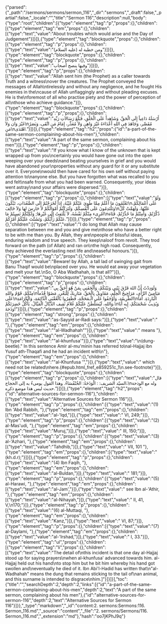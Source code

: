 {"parsed":{"_path":"/sermons/sermons/sermon_116","_dir":"sermons","_draft":false,"_partial":false,"_locale":"","title":"Sermon 116","description":null,"body":{"type":"root","children":[{"type":"element","tag":"p","props":{},"children":[{"type":"element","tag":"em","props":{},"children":[{"type":"text","value":"About troubles which would arise and the Day of Judgement"}]}]},{"type":"element","tag":"blockquote","props":{},"children":[{"type":"element","tag":"p","props":{},"children":[{"type":"text","value":"ومن خطبة له (عليه السلام)"}]}]},{"type":"element","tag":"blockquote","props":{},"children":[{"type":"element","tag":"p","props":{},"children":[{"type":"text","value":"وفيها ينصح أصحاب"}]}]},{"type":"element","tag":"p","props":{},"children":[{"type":"text","value":"Allah sent him (the Prophet) as a caller towards Truth and a witness\nover the creatures. The Prophet conveyed the messages of Allah\ntirelessly and without any negligence, and he fought His enemies in the\ncause of Allah unflaggingly and without pleading excuses. He is the\nforemost of all who practise piety and the power of perception of all\nthose who achieve guidance."}]},{"type":"element","tag":"blockquote","props":{},"children":[{"type":"element","tag":"p","props":{},"children":[{"type":"text","value":"أَرْسَلَهُ دَاعِياً إِلَى الْحَقِّ، وَشَاهِداً عَلَى الْخَلْقِ، فَبَلَّغَ رَسَالاَتِ رَبِّهِ غَيْرَ وَان وَلاَ\nمُقَصِّر، وَجَاهَدَ فِي اللهِ أَعْدَاءَهُ غَيْرَ وَاهِن وَلاَ مُعَذِّر، إِمَامُ مَنِ اتَّقَى، وَبَصَرُ مَنِ\nاهْتَدَى."}]}]},{"type":"element","tag":"h2","props":{"id":"a-part-of-the-same-sermon-complaining-about-his-men"},"children":[{"type":"text","value":"A part of the same sermon, complaining about his men"}]},{"type":"element","tag":"p","props":{},"children":[{"type":"text","value":"If you know what I know of the unknown that is kept wrapped up from you\ncertainly you would have gone out into the open weeping over your deeds\nand beating yourselves in grief and you would have abandoned your\nproperties without any guard for it or any substitute over it. Everyone\nwould then have cared for his own self without paying attention to\nanyone else. But you have forgotten what was recalled to you and felt\nsafe from what you had been warned. Consequently, your ideas went astray\nand your affairs were dispersed."}]},{"type":"element","tag":"blockquote","props":{},"children":[{"type":"element","tag":"p","props":{},"children":[{"type":"text","value":"وَلَوْ تَعْلَمُونَ مَا أَعْلَمُ مِمَّا طُوِيَ عَنْكُمْ غَيْبُهُ، إِذاً لَخَرَجْتُمْ إِلَى الصُّعُدَاتِ، تَبْكُونَ\nعَلَى أَعْمَالِكُمْ، وَتَلْتَدِمُونَ عَلَى أَنْفُسِكُمْ، وَلَتَرَكْتُمْ أَمْوَالَكُمْ لاَ حَارِسَ لها وَلاَ خَالِفَ\nعَلَيْهَا، وَلَهَمَّتْ كُلَّ امْرِىء مِنْكُمْ نَفْسُهُ، لاَ يَلْتَفِتُ إِلَى غَيْرِهَا; وَلَكِنَّكُمْ نَسِيتُمْ مَا\nذُكِّرْتُمْ، وَأَمِنْتُمْ مَا حُذِّرْتُمْ، فَتَاهَ عَنْكُمْ رَأْيُكُمْ، وَتَشَتَّتَ عَلَيْكُمْ أَمْرُكُمْ."}]}]},{"type":"element","tag":"p","props":{},"children":[{"type":"text","value":"I do long that Allah may cause separation between me and you and give me\nthose who have a better right to be with me than you. By Allah, they are\npeople of blissful ideas, enduring wisdom and true speech. They keep\naloof from revolt. They trod forward on the path (of Allah) and ran on\nthe high road. Consequently, they achieved the everlasting next life and\neaseful honours."}]},{"type":"element","tag":"p","props":{},"children":[{"type":"text","value":"Beware! by Allah, a tall lad of swinging gait from Banu Thaqif would be\nplaced over you. He would eat away your vegetation and melt your fat.\nSo, O Aba Wadhahah, is that all?"}]},{"type":"element","tag":"blockquote","props":{},"children":[{"type":"element","tag":"p","props":{},"children":[{"type":"text","value":"وَلَوَدِدْتُ أَنَّ اللهَ فَرَّقَ بَيْنِي وَبَيْنَكُمْ، وَأَلْحَقَنِي بِمَنْ هُوَ أَحَقُّ بِي مِنْكُمْ، قَوْمٌ واللهِ\nمَيَامِينُ الرَّأْيِ، مَرَاجِيحُ الْحِلْمِ، مَقَاوِيلُ بِالْحَقِّ، مَتَارِيكُ لِلْبَغْيِ. مَضَوْا قُدُماً عَلَى\nالطَّرِيقَةِ، وَأَوْجَفُوا عَلَى الْـمَحَجَّةِ، فَظَفِرُوا بَالْعُقْبَى الْدَّائِمَةِ، وَالْكَرَامَةِ\nالْبَارِدَةِ. أَمَا وَاللهِ، لَيُسَلَّطَنَّ عَلَيْكُمْ غُلاَمُ ثَقِيف الذَّيَّالُ الْمَيَّالُ، يَأْكُلُ خَضِرَتَكُمْ،\nوَيُذِيبُ شَحْمَتَكُمْ، إِيه أَبَا وَذَحَةَ!"}]}]},{"type":"element","tag":"p","props":{},"children":[{"type":"element","tag":"strong","props":{},"children":[{"type":"text","value":"as-Sayyid ar-Radi says:"}]},{"type":"text","value":" "},{"type":"element","tag":"em","props":{},"children":[{"type":"text","value":"\"al-Wadhahah\""}]},{"type":"text","value":" means "},{"type":"element","tag":"em","props":{},"children":[{"type":"text","value":"\"al-khunfusa'"}]},{"type":"text","value":"\n(dung-beetle).\" In this sentence Amir al-mu'minin has referred to\nal-Hajjaj ibn Yusuf ath-Thaqafi and he had an incident with\n"},{"type":"element","tag":"em","props":{},"children":[{"type":"text","value":"\"al-Khunfusa '\","}]},{"type":"text","value":" which need not be related\nhere.{#epub.html_fref_e859251c_1\n.see-footnote}"}]},{"type":"element","tag":"blockquote","props":{},"children":[{"type":"element","tag":"p","props":{},"children":[{"type":"text","value":"قال السيّد الشريف: : الْوَذَحَةُ: الخُنْفُسَاءُ. وهذا القول يومىءُ به إلى الحجاج،\nوله مع الوذحة حديث ليس هذا موضع ذكره."}]}]},{"type":"element","tag":"h2","props":{"id":"alternative-sources-for-sermon-116"},"children":[{"type":"text","value":"Alternative Sources for Sermon 116"}]},{"type":"element","tag":"p","props":{},"children":[{"type":"text","value":"(1) Ibn 'Abd Rabbih, "},{"type":"element","tag":"em","props":{},"children":[{"type":"text","value":"al-'Iqd,"}]},{"type":"text","value":" VI, 249;"}]},{"type":"element","tag":"p","props":{},"children":[{"type":"text","value":"(2) al-Mas'udi, "},{"type":"element","tag":"em","props":{},"children":[{"type":"text","value":"Muruj,"}]},{"type":"text","value":" III, 150;"}]},{"type":"element","tag":"p","props":{},"children":[{"type":"text","value":"(3) al-'Azhari, "},{"type":"element","tag":"em","props":{},"children":[{"type":"text","value":"Tahdhib,"}]},{"type":"text","value":" VII, 101 "},{"type":"element","tag":"em","props":{},"children":[{"type":"text","value":"(kh.d.r);"}]}]},{"type":"element","tag":"p","props":{},"children":[{"type":"text","value":"(4) Ibn Faqih, "},{"type":"element","tag":"em","props":{},"children":[{"type":"text","value":"al-Buldan,"}]},{"type":"text","value":" 181;"}]},{"type":"element","tag":"p","props":{},"children":[{"type":"text","value":"(5) al-Harawi, "},{"type":"element","tag":"em","props":{},"children":[{"type":"text","value":"al-Jam',"}]},{"type":"text","value":" see Ibn al-'Athir, "},{"type":"element","tag":"em","props":{},"children":[{"type":"text","value":"al-Nihayah,"}]},{"type":"text","value":" II, 41, V,\n170;"}]},{"type":"element","tag":"p","props":{},"children":[{"type":"text","value":"(6) al-Muttaqi, "},{"type":"element","tag":"em","props":{},"children":[{"type":"text","value":"Kanz,"}]},{"type":"text","value":" VI, 87;"}]},{"type":"element","tag":"p","props":{},"children":[{"type":"text","value":"(7) al-Daylami, "},{"type":"element","tag":"em","props":{},"children":[{"type":"text","value":"al-'Irshad,"}]},{"type":"text","value":" I, 33."}]},{"type":"element","tag":"ul","props":{},"children":[{"type":"element","tag":"li","props":{},"children":[{"type":"text","value":"The detail of\nthis incident is that one day al-Hajjaj stood up for saying prayers\nwhen al-khunfusa' advanced towards him. al-Hajjaj held out his hand\nto stop him but he bit him whereby his hand got swollen and\neventually he died of it. Ibn Abi'l-Hadid has written that\n\"al-Wadhahah\" means the dung that remains sticking to the tail of\nan animal, and this surname is intended to disgrace\nhim.]"}]}]}],"toc":{"title":"","searchDepth":2,"depth":2,"links":[{"id":"a-part-of-the-same-sermon-complaining-about-his-men","depth":2,"text":"A part of the same sermon, complaining about his men"},{"id":"alternative-sources-for-sermon-116","depth":2,"text":"Alternative Sources for Sermon 116"}]}},"_type":"markdown","_id":"content:2. sermons:Sermons:116. Sermon_116.md","_source":"content","_file":"2. sermons/Sermons/116. Sermon_116.md","_extension":"md"},"hash":"oo7jKPhJ9q"}